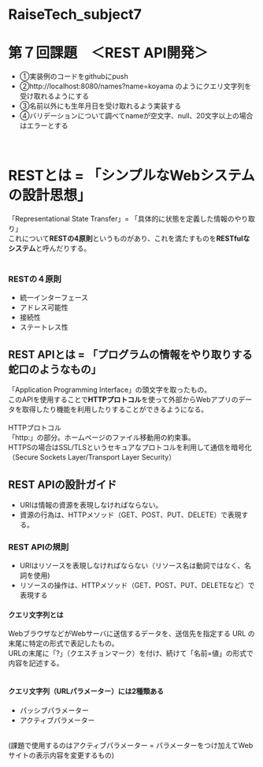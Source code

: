 # RaiseTech_subject7
# 第７回課題　＜REST API開発＞  

- ①実装例のコードをgithubにpush  
- ②http://localhost:8080/names?name=koyama のようにクエリ文字列を受け取れるようにする  
- ③名前以外にも生年月日を受け取れるよう実装する  
- ④バリデーションについて調べてnameが空文字、null、20文字以上の場合はエラーとする  
<br>  

# RESTとは = 「シンプルなWebシステムの設計思想」 
「Representational State Transfer」= 「具体的に状態を定義した情報のやり取り」  
これについて**RESTの4原則**というものがあり、これを満たすものを**RESTfulなシステム**と呼んだりする。  
<br>  

### RESTの４原則  
  - 統一インターフェース  
  - アドレス可能性  
  - 接続性  
  - ステートレス性  
  

## REST APIとは = 「プログラムの情報をやり取りする蛇口のようなもの」    
「Application Programming Interface」の頭文字を取ったもの。  
このAPIを使用することで**HTTPプロトコル**を使って外部からWebアプリのデータを取得したり機能を利用したりすることができるようになる。
<br>  
HTTPプロトコル  
「http:」の部分。ホームページのファイル移動用の約束事。  
HTTPSの場合はSSL/TLSというセキュアなプロトコルを利用して通信を暗号化（Secure Sockets Layer/Transport Layer Security） 
<br>   

## REST APIの設計ガイド
- URIは情報の資源を表現しなければならない。  
- 資源の行為は、HTTPメソッド（GET、POST、PUT、DELETE）で表現する。   

### REST APIの規則   
- URIはリソースを表現しなければならない（リソース名は動詞ではなく、名詞を使用)    
- リソースの操作は、HTTPメソッド（GET、POST、PUT、DELETEなど）で表現する  




#### クエリ文字列とは  
WebブラウザなどがWebサーバに送信するデータを、送信先を指定する URL の末尾に特定の形式で表記したもの。  
URLの末尾に「?」（クエスチョンマーク）を付け、続けて「名前=値」の形式で内容を記述する。  
<br>
#### クエリ文字列（URLパラメーター）には2種類ある  
- パッシブパラメーター
- アクティブパラメーター  
<br>
(課題で使用するのはアクティブパラメーター = パラメーターをつけ加えてWebサイトの表示内容を変更するもの)  


  
